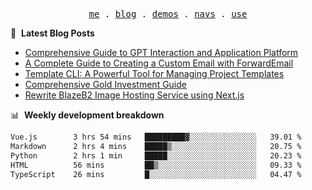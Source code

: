 <p align="center">
  <samp>
    <a href="https://ryanuo.cc">me</a> .
    <a href="https://ryanuo.cc/posts">blog</a> .
<!--     <a href="https://www.ryanuo.cc/projects">projects</a> . -->
    <a href="https://www.ryanuo.cc/demos">demos</a> .
    <a href="https://www.ryanuo.cc/navs">navs</a> .
    <a href="https://github.com/ryanuo/ryanuo/blob/master/use.md">use</a>
  </samp>
</p>

📕 &nbsp;**Latest Blog Posts**
<!-- BLOG-POST-LIST:START -->
- [Comprehensive Guide to GPT Interaction and Application Platform](https://ryanuo.cc/posts/gpt)
- [A Complete Guide to Creating a Custom Email with ForwardEmail](https://ryanuo.cc/posts/forwardemail)
- [Template CLI: A Powerful Tool for Managing Project Templates](https://ryanuo.cc/posts/tmpl-cli)
- [Comprehensive Gold Investment Guide](https://ryanuo.cc/posts/aug)
- [Rewrite BlazeB2 Image Hosting Service using Next.js](https://ryanuo.cc/posts/rewrite-blazeb2)
<!-- BLOG-POST-LIST:END -->

📊 &nbsp;**Weekly development breakdown**
<!--START_SECTION:waka-->

```txt
Vue.js        3 hrs 54 mins   █████████▓░░░░░░░░░░░░░░░   39.01 %
Markdown      2 hrs 4 mins    █████▒░░░░░░░░░░░░░░░░░░░   20.75 %
Python        2 hrs 1 min     █████░░░░░░░░░░░░░░░░░░░░   20.23 %
HTML          56 mins         ██▒░░░░░░░░░░░░░░░░░░░░░░   09.33 %
TypeScript    26 mins         █░░░░░░░░░░░░░░░░░░░░░░░░   04.47 %
```

<!--END_SECTION:waka-->

<!-- <p align="right"><img src="https://views.whatilearened.today/views/github/Rr210/Rr210.svg?cache=remove"/></p>
 -->

